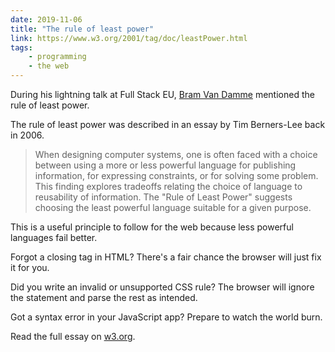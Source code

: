```yaml
---
date: 2019-11-06
title: "The rule of least power"
link: https://www.w3.org/2001/tag/doc/leastPower.html
tags:
    - programming
    - the web
---
```


During his lightning talk at Full Stack EU, [Bram Van Damme](https://twitter.com/bramus) mentioned the rule of least power.

The rule of least power was described in an essay by Tim Berners-Lee back in 2006.

> When designing computer systems, one is often faced with a choice between using a more or less powerful language for publishing information, for expressing constraints, or for solving some problem. This finding explores tradeoffs relating the choice of language to reusability of information. The "Rule of Least Power" suggests choosing the least powerful language suitable for a given purpose.

This is a useful principle to follow for the web because less powerful languages fail better.

Forgot a closing tag in HTML? There's a fair chance the browser will just fix it for you.

Did you write an invalid or unsupported CSS rule? The browser will ignore the statement and parse the rest as intended.

Got a syntax error in your JavaScript app? Prepare to watch the world burn.

Read the full essay on [w3.org](https://www.w3.org/2001/tag/doc/leastPower.html).
